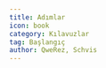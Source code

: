 ```yaml
---
title: Adımlar
icon: book
category: Kılavuzlar
tag: Başlangıç
author: QweRez, Schvis
---
```


<AutoCatalog />
